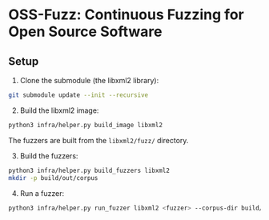 # OSS-Fuzz: Continuous Fuzzing for Open Source Software

## Setup

1. Clone the submodule (the libxml2 library):
```bash
git submodule update --init --recursive
```

2. Build the libxml2 image:
```bash
python3 infra/helper.py build_image libxml2
```

The fuzzers are built from the `libxml2/fuzz/` directory.

3. Build the fuzzers:
```bash
python3 infra/helper.py build_fuzzers libxml2
mkdir -p build/out/corpus
```

4. Run a fuzzer:
```bash
python3 infra/helper.py run_fuzzer libxml2 <fuzzer> --corpus-dir build/out/corpus
```
